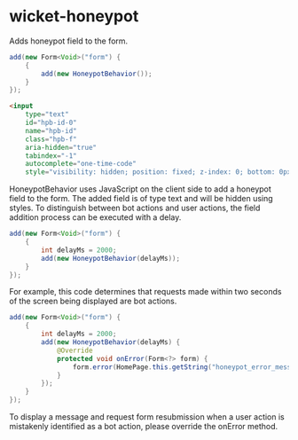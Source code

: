 # wicket-honeypot
Adds honeypot field to the form.



```java
add(new Form<Void>("form") {
    {
        add(new HoneypotBehavior());
    }
});
```

```html
<input 
    type="text" 
    id="hpb-id-0" 
    name="hpb-id" 
    class="hpb-f" 
    aria-hidden="true" 
    tabindex="-1" 
    autocomplete="one-time-code" 
    style="visibility: hidden; position: fixed; z-index: 0; bottom: 0px; left: 0px; width: 0px; margin: 0px 0px 0px -10em;">
```



HoneypotBehavior uses JavaScript on the client side to add a honeypot field to the form. The added field is of type text and will be hidden using styles.
To distinguish between bot actions and user actions, the field addition process can be executed with a delay.

```java
add(new Form<Void>("form") {
    {
        int delayMs = 2000;
        add(new HoneypotBehavior(delayMs));
    }
});
```

For example, this code determines that requests made within two seconds of the screen being displayed are bot actions.


```java
add(new Form<Void>("form") {
    {
        int delayMs = 2000;
        add(new HoneypotBehavior(delayMs) {
            @Override
            protected void onError(Form<?> form) {
                form.error(HomePage.this.getString("honeypot_error_message")); // TODO your prop key
            }
        });
    }
});
```


To display a message and request form resubmission when a user action is mistakenly identified as a bot action, please override the onError method.